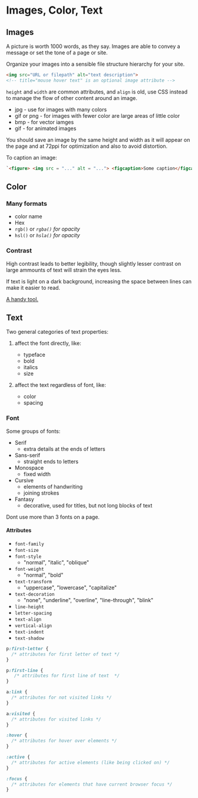 # Images, Color, Text

## Images

A picture is worth 1000 words, as they say. Images are able to convey a message or set the tone of a page or site.

Organize your images into a sensible file structure hierarchy for your site.

```html
<img src="URL or filepath" alt="text description">
<!-- title="mouse hover text" is an optional image attribute -->
```

`height` and `width` are common attributes, and `align` is old, use CSS instead to manage the flow of other content around an image.

- jpg - use for images with many colors
- gif or png - for images with fewer color are large areas of little color
- bmp - for vector iamges
- gif - for animated images

You should save an image by the same height and width as it will appear on the page and at 72ppi for optimization and also to avoid distortion.

To caption an image:

```html
`<figure> <img src = "..." alt = "..."> <figcaption>Some caption</figcaption> </figure>
```

## Color

### Many formats

- color name
- Hex
- `rgb()` or *`rgba()` for opacity*
- `hsl()` or *`hsla()` for opacity*

### Contrast

High contrast leads to better legibility, though slightly lesser contrast on large ammounts of text will strain the eyes less.

If text is light on a dark background, increasing the space between lines can make it easier to read.

[A handy tool.](https://snook.ca/technical/colour_contrast/colour.html#fg=33FF33,bg=333333)

## Text

Two general categories of text properties:

1. affect the font directly,  like:
   - typeface
   - bold
   - italics
   - size

2. affect the text regardless of font, like:
   - color
   - spacing

### Font

Some groups of fonts:

- Serif
  - extra details at the ends of letters
- Sans-serif
  - straight ends to letters
- Monospace
  - fixed width
- Cursive
  - elements of handwriting
  - joining strokes
- Fantasy
  - decorative, used for titles, but not long blocks of text

Dont use more than 3 fonts on a page.

#### Attributes

- `font-family`
- `font-size`
- `font-style`
  - "normal", "italic", "oblique"
- `font-weight`
  - "normal", "bold"
- `text-transform`
  - "uppercase", "lowercase", "capitalize"
- `text-decoration`
  - "none", "underline", "overline", "line-through", "blink"
- `line-height`
- `letter-spacing`
- `text-align`
- `vertical-align`
- `text-indent`
- `text-shadow`

```css
p:first-letter {
  /* attributes for first letter of text */
}

p:first-line {
   /* attributes for first line of text  */
}

a:link {
  /* attributes for not visited links */
}

a:visited {
  /* attributes for visited links */
}

:hover {
  /* attributes for hover over elements */
}

:active {
  /* attributes for active elements (like being clicked on) */
}

:focus {
  /* attributes for elements that have current browser focus */
}